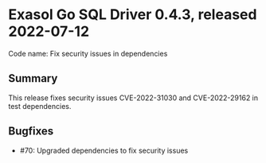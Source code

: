 # Exasol Go SQL Driver 0.4.3, released 2022-07-12

Code name: Fix security issues in dependencies

## Summary

This release fixes security issues CVE-2022-31030 and CVE-2022-29162 in test dependencies.

## Bugfixes

* #70: Upgraded dependencies to fix security issues

